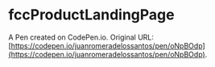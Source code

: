 # fccProductLandingPage

A Pen created on CodePen.io. Original URL: [https://codepen.io/juanromeradelossantos/pen/oNpBOdp](https://codepen.io/juanromeradelossantos/pen/oNpBOdp).


